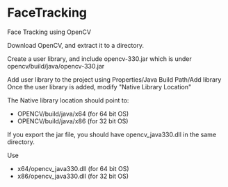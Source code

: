 # FaceTracking
Face Tracking using OpenCV

Download OpenCV, and extract it to a directory.

Create a user library, and include opencv-330.jar which is under opencv/build/java/opencv-330.jar

Add user library to the project using Properties/Java Build Path/Add library
Once the user library is added, modify "Native Library Location"

The Native library location should point to:

* OPENCV/build/java/x64 (for 64 bit OS)
* OPENCV/build/java/x86 (for 32 bit OS)

If you export the jar file, you should have opencv_java330.dll in the same directory. 

Use
* x64/opencv_java330.dll (for 64 bit OS)
* x86/opencv_java330.dll (for 32 bit OS)
